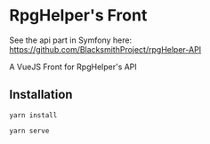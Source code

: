 # RpgHelper's Front

See the api part in Symfony here: https://github.com/BlacksmithProject/rpgHelper-API

A VueJS Front for RpgHelper's API

## Installation

`yarn install`

`yarn serve`